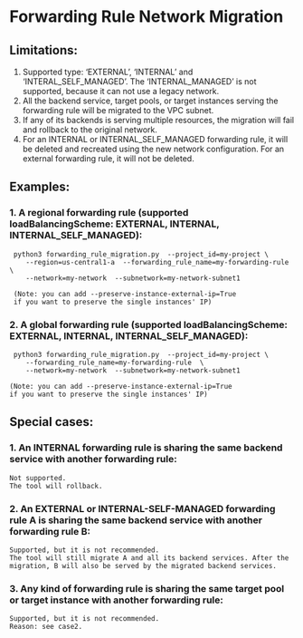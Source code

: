 # Forwarding Rule Network Migration
## Limitations:
1. Supported type: ‘EXTERNAL’, ‘INTERNAL’ and ‘INTERAL_SELF_MANAGED’. The ‘INTERNAL_MANAGED’ is not supported, because it can not use a legacy network.
2. All the backend service, target pools, or target instances serving the forwarding rule will be migrated to the VPC subnet.
3. If any of its backends is serving multiple resources, the migration will fail and rollback to the original network.
4. For an INTERNAL or INTERNAL_SELF_MANAGED forwarding rule, it will be deleted and recreated using the new network configuration. For an external forwarding rule, it will not be deleted.
## Examples:
### 1. A regional forwarding rule (supported loadBalancingScheme: EXTERNAL, INTERNAL, INTERNAL_SELF_MANAGED):
     python3 forwarding_rule_migration.py  --project_id=my-project \
        --region=us-central1-a  --forwarding_rule_name=my-forwarding-rule  \
        --network=my-network  --subnetwork=my-network-subnet1 
        
     (Note: you can add --preserve-instance-external-ip=True 
     if you want to preserve the single instances' IP) 
### 2. A global forwarding rule (supported loadBalancingScheme: EXTERNAL, INTERNAL, INTERNAL_SELF_MANAGED):
     python3 forwarding_rule_migration.py  --project_id=my-project \
        --forwarding_rule_name=my-forwarding-rule  \
        --network=my-network  --subnetwork=my-network-subnet1 
    
    (Note: you can add --preserve-instance-external-ip=True 
    if you want to preserve the single instances' IP) 
## Special cases:
### 1. An INTERNAL forwarding rule is sharing the same backend service with another forwarding rule:
    Not supported.
    The tool will rollback. 
### 2. An EXTERNAL or INTERNAL-SELF-MANAGED forwarding rule A is sharing the same backend service with another forwarding rule B:
    Supported, but it is not recommended. 
    The tool will still migrate A and all its backend services. After the migration, B will also be served by the migrated backend services. 
### 3. Any kind of forwarding rule is sharing the same target pool or target instance with another forwarding rule:
    Supported, but it is not recommended. 
    Reason: see case2.
 